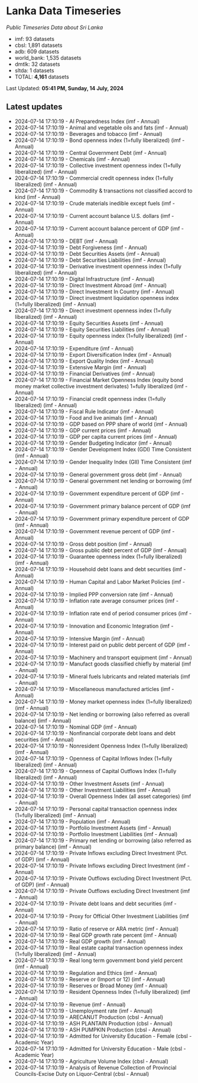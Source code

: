 # Lanka Data Timeseries
*Public Timeseries Data about Sri Lanka*

* imf: 93 datasets
* cbsl: 1,891 datasets
* adb: 609 datasets
* world_bank: 1,535 datasets
* dmtlk: 32 datasets
* sltda: 1 datasets
* TOTAL: **4,161** datasets

Last Updated: **05:41 PM, Sunday, 14 July, 2024**

## Latest updates

* 2024-07-14 17:10:19 - AI Preparedness Index (imf - Annual)
* 2024-07-14 17:10:19 - Animal and vegetable oils and fats (imf - Annual)
* 2024-07-14 17:10:19 - Beverages and tobacco (imf - Annual)
* 2024-07-14 17:10:19 - Bond openness index (1=fully liberalized) (imf - Annual)
* 2024-07-14 17:10:19 - Central Government Debt (imf - Annual)
* 2024-07-14 17:10:19 - Chemicals (imf - Annual)
* 2024-07-14 17:10:19 - Collective investment openness index (1=fully liberalized) (imf - Annual)
* 2024-07-14 17:10:19 - Commercial credit openness index (1=fully liberalized) (imf - Annual)
* 2024-07-14 17:10:19 - Commodity & transactions not classified accord to kind (imf - Annual)
* 2024-07-14 17:10:19 - Crude materials inedible except fuels (imf - Annual)
* 2024-07-14 17:10:19 - Current account balance U.S. dollars (imf - Annual)
* 2024-07-14 17:10:19 - Current account balance percent of GDP (imf - Annual)
* 2024-07-14 17:10:19 - DEBT (imf - Annual)
* 2024-07-14 17:10:19 - Debt Forgiveness (imf - Annual)
* 2024-07-14 17:10:19 - Debt Securities Assets (imf - Annual)
* 2024-07-14 17:10:19 - Debt Securities Liabilities (imf - Annual)
* 2024-07-14 17:10:19 - Derivative investment openness index (1=fully liberalized) (imf - Annual)
* 2024-07-14 17:10:19 - Digital Infrastructure (imf - Annual)
* 2024-07-14 17:10:19 - Direct Investment Abroad (imf - Annual)
* 2024-07-14 17:10:19 - Direct Investment In Country (imf - Annual)
* 2024-07-14 17:10:19 - Direct investment liquidation openness index (1=fully liberalized) (imf - Annual)
* 2024-07-14 17:10:19 - Direct investment openness index (1=fully liberalized) (imf - Annual)
* 2024-07-14 17:10:19 - Equity Securities Assets (imf - Annual)
* 2024-07-14 17:10:19 - Equity Securities Liabilities (imf - Annual)
* 2024-07-14 17:10:19 - Equity openness index (1=fully liberalized) (imf - Annual)
* 2024-07-14 17:10:19 - Expenditure (imf - Annual)
* 2024-07-14 17:10:19 - Export Diversification Index (imf - Annual)
* 2024-07-14 17:10:19 - Export Quality Index (imf - Annual)
* 2024-07-14 17:10:19 - Extensive Margin (imf - Annual)
* 2024-07-14 17:10:19 - Financial Derivatives (imf - Annual)
* 2024-07-14 17:10:19 - Financial Market Openness Index (equity bond money market collective investment derivates) 1=fully liberalized (imf - Annual)
* 2024-07-14 17:10:19 - Financial credit openness index (1=fully liberalized) (imf - Annual)
* 2024-07-14 17:10:19 - Fiscal Rule Indicator (imf - Annual)
* 2024-07-14 17:10:19 - Food and live animals (imf - Annual)
* 2024-07-14 17:10:19 - GDP based on PPP share of world (imf - Annual)
* 2024-07-14 17:10:19 - GDP current prices (imf - Annual)
* 2024-07-14 17:10:19 - GDP per capita current prices (imf - Annual)
* 2024-07-14 17:10:19 - Gender Budgeting Indicator (imf - Annual)
* 2024-07-14 17:10:19 - Gender Development Index (GDI) Time Consistent (imf - Annual)
* 2024-07-14 17:10:19 - Gender Inequality Index (GII) Time Consistent (imf - Annual)
* 2024-07-14 17:10:19 - General government gross debt (imf - Annual)
* 2024-07-14 17:10:19 - General government net lending or borrowing (imf - Annual)
* 2024-07-14 17:10:19 - Government expenditure percent of GDP (imf - Annual)
* 2024-07-14 17:10:19 - Government primary balance percent of GDP (imf - Annual)
* 2024-07-14 17:10:19 - Government primary expenditure percent of GDP (imf - Annual)
* 2024-07-14 17:10:19 - Government revenue percent of GDP (imf - Annual)
* 2024-07-14 17:10:19 - Gross debt position (imf - Annual)
* 2024-07-14 17:10:19 - Gross public debt percent of GDP (imf - Annual)
* 2024-07-14 17:10:19 - Guarantee openness index (1=fully liberalized) (imf - Annual)
* 2024-07-14 17:10:19 - Household debt loans and debt securities (imf - Annual)
* 2024-07-14 17:10:19 - Human Capital and Labor Market Policies (imf - Annual)
* 2024-07-14 17:10:19 - Implied PPP conversion rate (imf - Annual)
* 2024-07-14 17:10:19 - Inflation rate average consumer prices (imf - Annual)
* 2024-07-14 17:10:19 - Inflation rate end of period consumer prices (imf - Annual)
* 2024-07-14 17:10:19 - Innovation and Economic Integration (imf - Annual)
* 2024-07-14 17:10:19 - Intensive Margin (imf - Annual)
* 2024-07-14 17:10:19 - Interest paid on public debt percent of GDP (imf - Annual)
* 2024-07-14 17:10:19 - Machinery and transport equipment (imf - Annual)
* 2024-07-14 17:10:19 - Manufact goods classified chiefly by material (imf - Annual)
* 2024-07-14 17:10:19 - Mineral fuels lubricants and related materials (imf - Annual)
* 2024-07-14 17:10:19 - Miscellaneous manufactured articles (imf - Annual)
* 2024-07-14 17:10:19 - Money market openness index (1=fully liberalized) (imf - Annual)
* 2024-07-14 17:10:19 - Net lending or borrowing (also referred as overall balance) (imf - Annual)
* 2024-07-14 17:10:19 - Nominal GDP (imf - Annual)
* 2024-07-14 17:10:19 - Nonfinancial corporate debt loans and debt securities (imf - Annual)
* 2024-07-14 17:10:19 - Nonresident Openness Index (1=fully liberalized) (imf - Annual)
* 2024-07-14 17:10:19 - Openness of Capital Inflows Index (1=fully liberalized) (imf - Annual)
* 2024-07-14 17:10:19 - Openness of Capital Outflows Index (1=fully liberalized) (imf - Annual)
* 2024-07-14 17:10:19 - Other Investment Assets (imf - Annual)
* 2024-07-14 17:10:19 - Other Investment Liabilities (imf - Annual)
* 2024-07-14 17:10:19 - Overall Openness Index (all asset categories) (imf - Annual)
* 2024-07-14 17:10:19 - Personal capital transaction openness index (1=fully liberalized) (imf - Annual)
* 2024-07-14 17:10:19 - Population (imf - Annual)
* 2024-07-14 17:10:19 - Portfolio Investment Assets (imf - Annual)
* 2024-07-14 17:10:19 - Portfolio Investment Liabilities (imf - Annual)
* 2024-07-14 17:10:19 - Primary net lending or borrowing (also referred as primary balance) (imf - Annual)
* 2024-07-14 17:10:19 - Private Inflows excluding Direct Investment (Pct. of GDP) (imf - Annual)
* 2024-07-14 17:10:19 - Private Inflows excluding Direct Investment (imf - Annual)
* 2024-07-14 17:10:19 - Private Outflows excluding Direct Investment (Pct. of GDP) (imf - Annual)
* 2024-07-14 17:10:19 - Private Outflows excluding Direct Investment (imf - Annual)
* 2024-07-14 17:10:19 - Private debt loans and debt securities (imf - Annual)
* 2024-07-14 17:10:19 - Proxy for Official Other Investment Liabilities (imf - Annual)
* 2024-07-14 17:10:19 - Ratio of reserve or ARA metric (imf - Annual)
* 2024-07-14 17:10:19 - Real GDP growth rate percent (imf - Annual)
* 2024-07-14 17:10:19 - Real GDP growth (imf - Annual)
* 2024-07-14 17:10:19 - Real estate capital transaction openness index (1=fully liberalized) (imf - Annual)
* 2024-07-14 17:10:19 - Real long term government bond yield percent (imf - Annual)
* 2024-07-14 17:10:19 - Regulation and Ethics (imf - Annual)
* 2024-07-14 17:10:19 - Reserve or (Import or 12) (imf - Annual)
* 2024-07-14 17:10:19 - Reserves or Broad Money (imf - Annual)
* 2024-07-14 17:10:19 - Resident Openness Index (1=fully liberalized) (imf - Annual)
* 2024-07-14 17:10:19 - Revenue (imf - Annual)
* 2024-07-14 17:10:19 - Unemployment rate (imf - Annual)
* 2024-07-14 17:10:19 - ARECANUT Production (cbsl - Annual)
* 2024-07-14 17:10:19 - ASH PLANTAIN Production (cbsl - Annual)
* 2024-07-14 17:10:19 - ASH PUMPKIN Production (cbsl - Annual)
* 2024-07-14 17:10:19 - Admitted for University Education - Female (cbsl - Academic Year)
* 2024-07-14 17:10:19 - Admitted for University Education - Male (cbsl - Academic Year)
* 2024-07-14 17:10:19 - Agriculture Volume Index (cbsl - Annual)
* 2024-07-14 17:10:19 - Analysis of Revenue Collection of Provincial Councils-Excise Duty on Liquor-Central (cbsl - Annual)